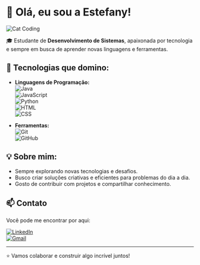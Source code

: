 # 👋 Olá, eu sou a Estefany! 

![Cat Coding](https://media.giphy.com/media/JIX9t2j0ZTN9S/giphy.gif)

🎓 Estudante de **Desenvolvimento de Sistemas**, apaixonada por tecnologia e sempre em busca de aprender novas linguagens e ferramentas.  

## 🚀 Tecnologias que domino:

- **Linguagens de Programação:**  
  ![Java](https://img.shields.io/badge/Java-%23ED8B00.svg?style=flat&logo=java&logoColor=white)  
  ![JavaScript](https://img.shields.io/badge/JavaScript-%23F7DF1E.svg?style=flat&logo=javascript&logoColor=black)  
  ![Python](https://img.shields.io/badge/Python-%233776AB.svg?style=flat&logo=python&logoColor=white)  
  ![HTML](https://img.shields.io/badge/HTML5-%23E34F26.svg?style=flat&logo=html5&logoColor=white)  
  ![CSS](https://img.shields.io/badge/CSS3-%231572B6.svg?style=flat&logo=css3&logoColor=white)  

- **Ferramentas:**  
  ![Git](https://img.shields.io/badge/Git-%23F05032.svg?style=flat&logo=git&logoColor=white)  
  ![GitHub](https://img.shields.io/badge/GitHub-%23181717.svg?style=flat&logo=github&logoColor=white)  

## 💡 Sobre mim:

- Sempre explorando novas tecnologias e desafios.  
- Busco criar soluções criativas e eficientes para problemas do dia a dia.  
- Gosto de contribuir com projetos e compartilhar conhecimento.

## 📫 Contato

Você pode me encontrar por aqui:  

[![LinkedIn](https://img.shields.io/badge/LinkedIn-%230077B5.svg?style=flat&logo=linkedin&logoColor=white)](https://www.linkedin.com/in/https://www.linkedin.com/in/estefany-gomes-?utm_source=share&utm_campaign=share_via&utm_content=profile&utm_medium=ios_app)  
[![Gmail](https://img.shields.io/badge/Gmail-D14836?style=flat&logo=gmail&logoColor=white)](mailto:estefany.gomes@ba.estudante.senai.br)

---

⭐ Vamos colaborar e construir algo incrível juntos!

